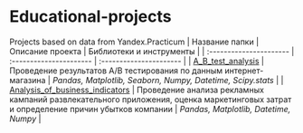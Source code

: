 # Educational-projects
Projects based on data from Yandex.Practicum
| Название папки | Описание проекта | Библиотеки и инструменты | 
| :---------------------- | :---------------------- | :---------------------- |
| [A_B_test_analysis](https://github.com/LudaKononenko/Educational-projects/tree/main/A_B_test_analysis) | Проведение результатов A/B тестирования по данным интернет-магазина | *Pandas, Matplotlib, Seaborn, Numpy, Datetime, Scipy.stats* | 
| [Analysis_of_business_indicators](https://github.com/LudaKononenko/Educational-projects/tree/main/Analysis_of_business_indicators) | Проведение анализа рекламных кампаний развлекательного приложения, оценка маркетинговых затрат и определение причин убытков компании | *Pandas, Matplotlib, Datetime, Numpy* |
